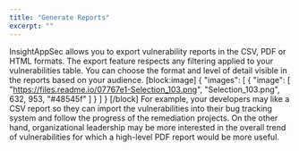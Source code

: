 ```yaml
---
title: "Generate Reports"
excerpt: ""
---
```

InsightAppSec allows you to export vulnerability reports in the CSV, PDF or HTML formats. The export feature respects any filtering applied to your vulnerabilities table. You can choose the format and level of detail visible in the reports based on your audience. 
[block:image]
{
  "images": [
    {
      "image": [
        "https://files.readme.io/07767e1-Selection_103.png",
        "Selection_103.png",
        632,
        953,
        "#48545f"
      ]
    }
  ]
}
[/block]
For example, your developers may like a CSV report so they can import the vulnerabilities into their bug tracking system and follow the progress of the remediation projects. On the other hand, organizational leadership may be more interested in the overall trend of vulnerabilities for which a high-level PDF report would be more useful.